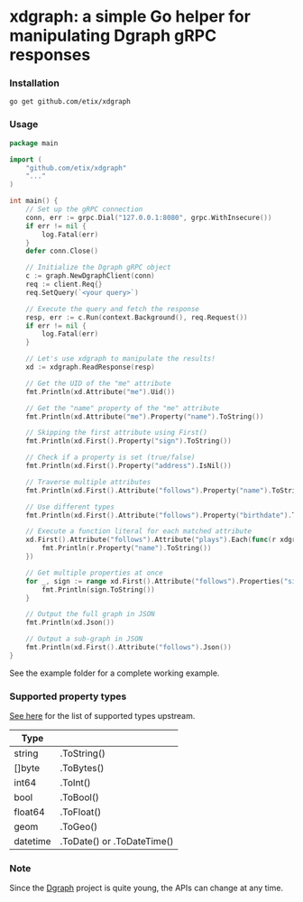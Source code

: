 # xdgraph: a simple Go helper for manipulating Dgraph gRPC responses

### Installation
`go get github.com/etix/xdgraph`

### Usage
```go
package main

import (
    "github.com/etix/xdgraph"
    "..."
)

int main() {
    // Set up the gRPC connection
    conn, err := grpc.Dial("127.0.0.1:8080", grpc.WithInsecure())
    if err != nil {
        log.Fatal(err)
    }
    defer conn.Close()

    // Initialize the Dgraph gRPC object
    c := graph.NewDgraphClient(conn)
    req := client.Req{}
    req.SetQuery(`<your query>`)

    // Execute the query and fetch the response
    resp, err := c.Run(context.Background(), req.Request())
    if err != nil {
        log.Fatal(err)
    }

    // Let's use xdgraph to manipulate the results!
    xd := xdgraph.ReadResponse(resp)

    // Get the UID of the "me" attribute
    fmt.Println(xd.Attribute("me").Uid())

    // Get the "name" property of the "me" attribute
    fmt.Println(xd.Attribute("me").Property("name").ToString())

    // Skipping the first attribute using First()
    fmt.Println(xd.First().Property("sign").ToString())

    // Check if a property is set (true/false)
    fmt.Println(xd.First().Property("address").IsNil())

    // Traverse multiple attributes
    fmt.Println(xd.First().Attribute("follows").Property("name").ToString())

    // Use different types
    fmt.Println(xd.First().Attribute("follows").Property("birthdate").ToDate())

    // Execute a function literal for each matched attribute
    xd.First().Attribute("follows").Attribute("plays").Each(func(r xdgraph.Response) {
        fmt.Println(r.Property("name").ToString())
    })

    // Get multiple properties at once
    for _, sign := range xd.First().Attribute("follows").Properties("sign") {
        fmt.Println(sign.ToString())
    }

    // Output the full graph in JSON
    fmt.Println(xd.Json())

    // Output a sub-graph in JSON
    fmt.Println(xd.First().Attribute("follows").Json())
}
```
See the example folder for a complete working example.

### Supported property types
[See here](https://github.com/dgraph-io/dgraph/blob/master/query/graph/graphresponse.pb.go) for the list of supported types upstream.

| Type        |                            |
| ----------- | -------------------------- |
| string      | .ToString()                |
| []byte      | .ToBytes()                 |
| int64       | .ToInt()                   |
| bool        | .ToBool()                  |
| float64     | .ToFloat()                 |
| geom        | .ToGeo()                   |
| datetime    | .ToDate() or .ToDateTime() |

### Note
Since the [Dgraph](https://github.com/dgraph-io/dgraph/) project is quite young, the APIs can change at any time.
